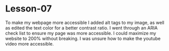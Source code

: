 # Lesson-07
To make my webpage more accessible I added alt tags to my image, as well as edited the text color for a better contrast ratio. I went through an ARIA check list to ensure my page was more accessible. I could maximize my website to 200% without breaking. I was unsure how to make the youtube video more accessible. 
